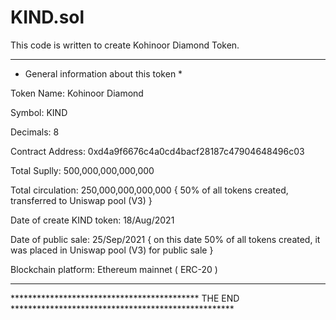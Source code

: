 # KIND.sol
This code is written to create Kohinoor Diamond Token.
*******************************************************************************************************

* General information about this token *


Token Name: Kohinoor Diamond 

Symbol: KIND

Decimals: 8

Contract Address: 0xd4a9f6676c4a0cd4bacf28187c47904648496c03

Total Suplly: 500,000,000,000,000

Total circulation: 250,000,000,000,000
{ 50% of all tokens created, transferred to Uniswap pool (V3) }

Date of create KIND token: 18/Aug/2021

Date of public sale: 25/Sep/2021
{ on this date 50% of all tokens created, it was placed in Uniswap pool (V3) for public sale  }

Blockchain platform: Ethereum mainnet ( ERC-20 )

********************************************************************************************************

*******************************************  THE END ***************************************************








